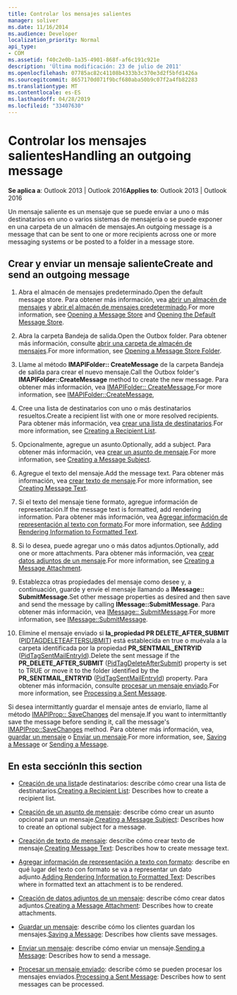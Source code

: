 ```yaml
---
title: Controlar los mensajes salientes
manager: soliver
ms.date: 11/16/2014
ms.audience: Developer
localization_priority: Normal
api_type:
- COM
ms.assetid: f40c2e0b-1a35-4901-868f-af6c191c921e
description: 'Última modificación: 23 de julio de 2011'
ms.openlocfilehash: 07785ac82c41108b4333b3c370e3d2f5bfd1426a
ms.sourcegitcommit: 8657170d071f9bcf680aba50b9c07f2a4fb82283
ms.translationtype: MT
ms.contentlocale: es-ES
ms.lasthandoff: 04/28/2019
ms.locfileid: "33407630"
---
```

# <a name="handling-an-outgoing-message"></a><span data-ttu-id="ff2f4-103">Controlar los mensajes salientes</span><span class="sxs-lookup"><span data-stu-id="ff2f4-103">Handling an outgoing message</span></span>

<span data-ttu-id="ff2f4-104">**Se aplica a**: Outlook 2013 | Outlook 2016</span><span class="sxs-lookup"><span data-stu-id="ff2f4-104">**Applies to**: Outlook 2013 | Outlook 2016</span></span> 
  
<span data-ttu-id="ff2f4-105">Un mensaje saliente es un mensaje que se puede enviar a uno o más destinatarios en uno o varios sistemas de mensajería o se puede exponer en una carpeta de un almacén de mensajes.</span><span class="sxs-lookup"><span data-stu-id="ff2f4-105">An outgoing message is a message that can be sent to one or more recipients across one or more messaging systems or be posted to a folder in a message store.</span></span>
  
## <a name="create-and-send-an-outgoing-message"></a><span data-ttu-id="ff2f4-106">Crear y enviar un mensaje saliente</span><span class="sxs-lookup"><span data-stu-id="ff2f4-106">Create and send an outgoing message</span></span>
  
1. <span data-ttu-id="ff2f4-107">Abra el almacén de mensajes predeterminado.</span><span class="sxs-lookup"><span data-stu-id="ff2f4-107">Open the default message store.</span></span> <span data-ttu-id="ff2f4-108">Para obtener más información, vea [abrir un almacén de mensajes](opening-a-message-store.md) y [abrir el almacén de mensajes predeterminado](opening-the-default-message-store.md).</span><span class="sxs-lookup"><span data-stu-id="ff2f4-108">For more information, see [Opening a Message Store](opening-a-message-store.md) and [Opening the Default Message Store](opening-the-default-message-store.md).</span></span>
    
2. <span data-ttu-id="ff2f4-109">Abra la carpeta Bandeja de salida.</span><span class="sxs-lookup"><span data-stu-id="ff2f4-109">Open the Outbox folder.</span></span> <span data-ttu-id="ff2f4-110">Para obtener más información, consulte [abrir una carpeta de almacén de mensajes](opening-a-message-store-folder.md).</span><span class="sxs-lookup"><span data-stu-id="ff2f4-110">For more information, see [Opening a Message Store Folder](opening-a-message-store-folder.md).</span></span>
    
3. <span data-ttu-id="ff2f4-111">Llame al método **IMAPIFolder:: CreateMessage** de la carpeta Bandeja de salida para crear el nuevo mensaje.</span><span class="sxs-lookup"><span data-stu-id="ff2f4-111">Call the Outbox folder's **IMAPIFolder::CreateMessage** method to create the new message.</span></span> <span data-ttu-id="ff2f4-112">Para obtener más información, vea [IMAPIFolder:: CreateMessage](imapifolder-createmessage.md),</span><span class="sxs-lookup"><span data-stu-id="ff2f4-112">For more information, see [IMAPIFolder::CreateMessage](imapifolder-createmessage.md),</span></span>
    
4. <span data-ttu-id="ff2f4-113">Cree una lista de destinatarios con uno o más destinatarios resueltos.</span><span class="sxs-lookup"><span data-stu-id="ff2f4-113">Create a recipient list with one or more resolved recipients.</span></span> <span data-ttu-id="ff2f4-114">Para obtener más información, vea [crear una lista de destinatarios](creating-a-recipient-list.md).</span><span class="sxs-lookup"><span data-stu-id="ff2f4-114">For more information, see [Creating a Recipient List](creating-a-recipient-list.md).</span></span>
    
5. <span data-ttu-id="ff2f4-115">Opcionalmente, agregue un asunto.</span><span class="sxs-lookup"><span data-stu-id="ff2f4-115">Optionally, add a subject.</span></span> <span data-ttu-id="ff2f4-116">Para obtener más información, vea [crear un asunto de mensaje](creating-a-message-subject.md).</span><span class="sxs-lookup"><span data-stu-id="ff2f4-116">For more information, see [Creating a Message Subject](creating-a-message-subject.md).</span></span>
    
6. <span data-ttu-id="ff2f4-117">Agregue el texto del mensaje.</span><span class="sxs-lookup"><span data-stu-id="ff2f4-117">Add the message text.</span></span> <span data-ttu-id="ff2f4-118">Para obtener más información, vea [crear texto de mensaje](creating-message-text.md).</span><span class="sxs-lookup"><span data-stu-id="ff2f4-118">For more information, see [Creating Message Text](creating-message-text.md).</span></span>
    
7. <span data-ttu-id="ff2f4-119">Si el texto del mensaje tiene formato, agregue información de representación.</span><span class="sxs-lookup"><span data-stu-id="ff2f4-119">If the message text is formatted, add rendering information.</span></span> <span data-ttu-id="ff2f4-120">Para obtener más información, vea [Agregar información de representación al texto con formato](adding-rendering-information-to-formatted-text.md).</span><span class="sxs-lookup"><span data-stu-id="ff2f4-120">For more information, see [Adding Rendering Information to Formatted Text](adding-rendering-information-to-formatted-text.md).</span></span>
    
8. <span data-ttu-id="ff2f4-121">Si lo desea, puede agregar uno o más datos adjuntos.</span><span class="sxs-lookup"><span data-stu-id="ff2f4-121">Optionally, add one or more attachments.</span></span> <span data-ttu-id="ff2f4-122">Para obtener más información, vea [crear datos adjuntos de un mensaje](creating-a-message-attachment.md).</span><span class="sxs-lookup"><span data-stu-id="ff2f4-122">For more information, see [Creating a Message Attachment](creating-a-message-attachment.md).</span></span>
    
9. <span data-ttu-id="ff2f4-123">Establezca otras propiedades del mensaje como desee y, a continuación, guarde y envíe el mensaje llamando a **IMessage:: SubmitMessage**.</span><span class="sxs-lookup"><span data-stu-id="ff2f4-123">Set other message properties as desired and then save and send the message by calling **IMessage::SubmitMessage**.</span></span> <span data-ttu-id="ff2f4-124">Para obtener más información, vea [IMessage:: SubmitMessage](imessage-submitmessage.md).</span><span class="sxs-lookup"><span data-stu-id="ff2f4-124">For more information, see [IMessage::SubmitMessage](imessage-submitmessage.md).</span></span>
    
10. <span data-ttu-id="ff2f4-125">Elimine el mensaje enviado si **la\_propiedad PR DELETE_AFTER_SUBMIT** ([PIDTAGDELETEAFTERSUBMIT](pidtagdeleteaftersubmit-canonical-property.md)) está establecida en true o muévala a la carpeta identificada por la propiedad **PR_SENTMAIL_ENTRYID** ([PidTagSentMailEntryId](pidtagsentmailentryid-canonical-property.md)).</span><span class="sxs-lookup"><span data-stu-id="ff2f4-125">Delete the sent message if the **PR\_DELETE_AFTER_SUBMIT** ([PidTagDeleteAfterSubmit](pidtagdeleteaftersubmit-canonical-property.md)) property is set to TRUE or move it to the folder identified by the **PR_SENTMAIL_ENTRYID** ([PidTagSentMailEntryId](pidtagsentmailentryid-canonical-property.md)) property.</span></span> <span data-ttu-id="ff2f4-126">Para obtener más información, consulte [procesar un mensaje enviado](processing-a-sent-message.md).</span><span class="sxs-lookup"><span data-stu-id="ff2f4-126">For more information, see [Processing a Sent Message](processing-a-sent-message.md).</span></span>
    
<span data-ttu-id="ff2f4-127">Si desea intermittantly guardar el mensaje antes de enviarlo, llame al método [IMAPIProp:: SaveChanges](imapiprop-savechanges.md) del mensaje.</span><span class="sxs-lookup"><span data-stu-id="ff2f4-127">If you want to intermittantly save the message before sending it, call the message's [IMAPIProp::SaveChanges](imapiprop-savechanges.md) method.</span></span> <span data-ttu-id="ff2f4-128">Para obtener más información, vea, [guardar un mensaje](saving-a-message.md) o [Enviar un mensaje](sending-a-message.md).</span><span class="sxs-lookup"><span data-stu-id="ff2f4-128">For more information, see, [Saving a Message](saving-a-message.md) or [Sending a Message](sending-a-message.md).</span></span> 
  
## <a name="in-this-section"></a><span data-ttu-id="ff2f4-129">En esta sección</span><span class="sxs-lookup"><span data-stu-id="ff2f4-129">In this section</span></span>

- <span data-ttu-id="ff2f4-130">[Creación de una lista](creating-a-recipient-list.md)de destinatarios: describe cómo crear una lista de destinatarios.</span><span class="sxs-lookup"><span data-stu-id="ff2f4-130">[Creating a Recipient List](creating-a-recipient-list.md): Describes how to create a recipient list.</span></span>
    
- <span data-ttu-id="ff2f4-131">[Creación de un asunto de mensaje](creating-a-message-subject.md): describe cómo crear un asunto opcional para un mensaje.</span><span class="sxs-lookup"><span data-stu-id="ff2f4-131">[Creating a Message Subject](creating-a-message-subject.md): Describes how to create an optional subject for a message.</span></span>
    
- <span data-ttu-id="ff2f4-132">[Creación de texto de mensaje](creating-message-text.md): describe cómo crear texto de mensaje.</span><span class="sxs-lookup"><span data-stu-id="ff2f4-132">[Creating Message Text](creating-message-text.md): Describes how to create message text.</span></span>
    
- <span data-ttu-id="ff2f4-133">[Agregar información de representación a texto con formato](adding-rendering-information-to-formatted-text.md): describe en qué lugar del texto con formato se va a representar un dato adjunto.</span><span class="sxs-lookup"><span data-stu-id="ff2f4-133">[Adding Rendering Information to Formatted Text](adding-rendering-information-to-formatted-text.md): Describes where in formatted text an attachment is to be rendered.</span></span>
    
- <span data-ttu-id="ff2f4-134">[Creación de datos adjuntos de un mensaje](creating-a-message-attachment.md): describe cómo crear datos adjuntos.</span><span class="sxs-lookup"><span data-stu-id="ff2f4-134">[Creating a Message Attachment](creating-a-message-attachment.md): Describes how to create attachments.</span></span>
    
- <span data-ttu-id="ff2f4-135">[Guardar un mensaje](saving-a-message.md): describe cómo los clientes guardan los mensajes.</span><span class="sxs-lookup"><span data-stu-id="ff2f4-135">[Saving a Message](saving-a-message.md): Describes how clients save messages.</span></span>
    
- <span data-ttu-id="ff2f4-136">[Enviar un mensaje](sending-a-message.md): describe cómo enviar un mensaje.</span><span class="sxs-lookup"><span data-stu-id="ff2f4-136">[Sending a Message](sending-a-message.md): Describes how to send a message.</span></span>
    
- <span data-ttu-id="ff2f4-137">[Procesar un mensaje enviado](processing-a-sent-message.md): describe cómo se pueden procesar los mensajes enviados.</span><span class="sxs-lookup"><span data-stu-id="ff2f4-137">[Processing a Sent Message](processing-a-sent-message.md): Describes how to sent messages can be processed.</span></span>
    

